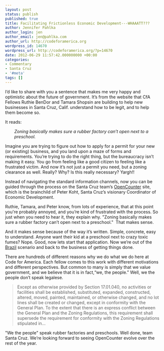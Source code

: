 ```yaml
---
layout: post
status: publish
published: true
title: Facilitating Frictionless Economic Development---WHAAATT???
author: Jennifer Pahlka
author_login: jen
author_email: jen@pahlka.com
author_url: http://codeforamerica.org
wordpress_id: 14670
wordpress_url: http://codeforamerica.org/?p=14670
date: 2012-06-29 11:57:42.000000000 +00:00
categories:
- Commentary
- Santa Cruz
- '#meta'
tags: []
---
```

I’d like to share with you a sentence that makes me very happy and optimistic about the future of government. It’s from the website that CfA Fellows Ruthie BenDor and Tamara Shopsin are building to help new businesses in Santa Cruz, Calif. understand how to be legit, and to help them become so.

It reads:
<p style="padding-left: 30px;"><em>Zoning basically makes sure a rubber factory can’t open next to a preschool.</em></p>
Imagine you are trying to figure out how to apply for a permit for your new (or existing) business, and you land upon a maze of forms and requirements. You’re trying to do the right thing, but the bureaucracy isn’t making it easy. You go from feeling like a good citizen to feeling like a frustrated victim. And now it’s not just a permit you need, but a zoning clearance as well. Really? Why? Is this really necessary? Yargh!!

Instead of navigating the standard information channels, now you can be guided through the process on the Santa Cruz team’s <a href="http://opencounter.org/" target="_blank">OpenCounter</a> site, which is the brainchild of Peter Koht, Santa Cruz’s visionary Coordinator of Economic Development.

Ruthie, Tamara, and Peter know, from lots of experience, that at this point you're probably annoyed, and you’re kind of frustrated with the process. So just when you need to hear it, they explain why. "Zoning basically makes sure a rubber factory can’t open next to a preschool."  That makes sense.

And it makes sense because of the way it’s written. Simple, concrete, easy to understand. Anyone want their kid at a preschool next to crazy toxic fumes? Nope. Good, now lets start that application. Now we’re out of the <a href="http://en.wikipedia.org/wiki/Brazil_(film)" target="_blank">Brazil</a> scenario and back to the business of getting things done.

There are hundreds of different reasons why we do what we do here at Code for America. Each fellow comes to this work with different motivations and different perspectives. But common to many is simply that we value government, and we believe that it is in fact,“we, the people.” Well, we the people don’t speak legalese.
<blockquote>Except as otherwise provided by Section 17.01.040, no activities or facilities shall be established, substituted, expanded, constructed, altered, moved, painted, maintained, or otherwise changed, and no lot lines shall be created or changed, except in conformity with the General Plan. To the extent that there is an express conflict between the General Plan and the Zoning Regulations, this requirement shall supersede the requirement for conformity with the Zoning Regulations stipulated in…</blockquote>
"We the people" speak rubber factories and preschools. Well done, team Santa Cruz. We’re looking forward to seeing OpenCounter evolve over the rest of the year.

